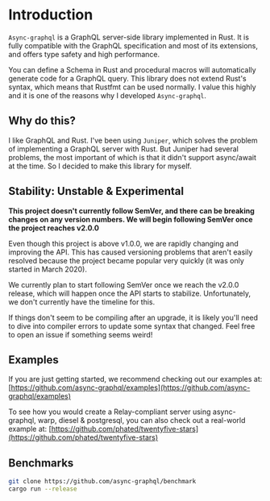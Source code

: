 # Introduction

`Async-graphql` is a GraphQL server-side library implemented in Rust. It is fully compatible with the GraphQL specification and most of its extensions, and offers type safety and high performance.

You can define a Schema in Rust and procedural macros will automatically generate code for a GraphQL query. This library does not extend Rust's syntax, which means that Rustfmt can be used normally. I value this highly and it is one of the reasons why I developed `Async-graphql`.

## Why do this?

I like GraphQL and Rust. I've been using `Juniper`, which solves the problem of implementing a GraphQL server with Rust. But Juniper had several problems, the most important of which is that it didn't support async/await at the time. So I decided to make this library for myself.

## Stability: Unstable & Experimental

__This project doesn't currently follow SemVer, and there can be breaking changes on any version numbers. We will begin following SemVer once the project reaches v2.0.0__

Even though this project is above v1.0.0, we are rapidly changing and improving the API. This has caused versioning problems that aren't easily resolved because the project became popular very quickly (it was only started in March 2020).

We currently plan to start following SemVer once we reach the v2.0.0 release, which will happen once the API starts to stabilize. Unfortunately, we don't currently have the timeline for this.

If things don't seem to be compiling after an upgrade, it is likely you'll need to dive into compiler errors to update some syntax that changed. Feel free to open an issue if something seems weird!

## Examples

If you are just getting started, we recommend checking out our examples at:
[https://github.com/async-graphql/examples](https://github.com/async-graphql/examples)

To see how you would create a Relay-compliant server using async-graphql, warp, diesel & postgresql, you can also check out a real-world example at:
[https://github.com/phated/twentyfive-stars](https://github.com/phated/twentyfive-stars)

## Benchmarks

```bash
git clone https://github.com/async-graphql/benchmark
cargo run --release
```
